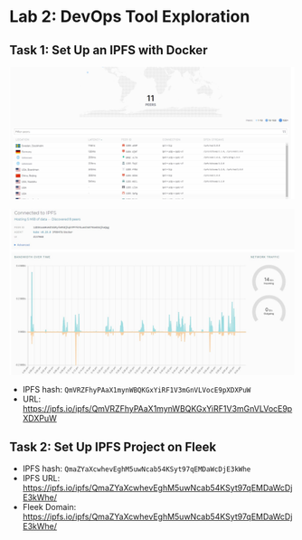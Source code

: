 # Lab 2: DevOps Tool Exploration

## Task 1: Set Up an IPFS with Docker

![Peers](/images/peers.png)

![IPFS Status](/images/details.png)

* IPFS hash: `QmVRZFhyPAaX1mynWBQKGxYiRF1V3mGnVLVocE9pXDXPuW`
* URL: https://ipfs.io/ipfs/QmVRZFhyPAaX1mynWBQKGxYiRF1V3mGnVLVocE9pXDXPuW

## Task 2: Set Up IPFS Project on Fleek

* IPFS hash: `QmaZYaXcwhevEghM5uwNcab54KSyt97qEMDaWcDjE3kWhe`
* IPFS URL: https://ipfs.io/ipfs/QmaZYaXcwhevEghM5uwNcab54KSyt97qEMDaWcDjE3kWhe/
* Fleek Domain: https://ipfs.io/ipfs/QmaZYaXcwhevEghM5uwNcab54KSyt97qEMDaWcDjE3kWhe/